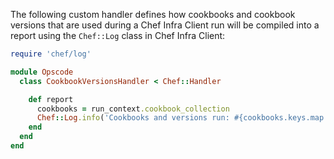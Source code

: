 The following custom handler defines how cookbooks and cookbook versions
that are used during a Chef Infra Client run will be compiled into a
report using the `Chef::Log` class in Chef Infra Client:

``` ruby
require 'chef/log'

module Opscode
  class CookbookVersionsHandler < Chef::Handler

    def report
      cookbooks = run_context.cookbook_collection
      Chef::Log.info('Cookbooks and versions run: #{cookbooks.keys.map {|x| cookbooks[x].name.to_s + ' ' + cookbooks[x].version} }')
    end
  end
end
```